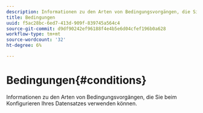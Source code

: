 ```yaml
---
description: Informationen zu den Arten von Bedingungsvorgängen, die Sie beim Konfigurieren Ihres Datensatzes verwenden können.
title: Bedingungen
uuid: f5ac28bc-6ed7-413d-909f-839745a564c4
source-git-commit: d9df90242ef96188f4e4b5e6d04cfef196b0a628
workflow-type: tm+mt
source-wordcount: '32'
ht-degree: 6%

---
```



# Bedingungen{#conditions}

Informationen zu den Arten von Bedingungsvorgängen, die Sie beim Konfigurieren Ihres Datensatzes verwenden können.

